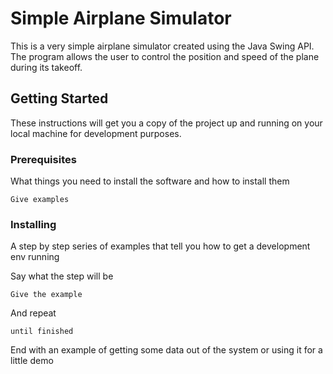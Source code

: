 # Simple Airplane Simulator

This is a very simple airplane simulator created using the Java Swing API. The program allows the user to control the position and speed of the plane during its takeoff.

## Getting Started

These instructions will get you a copy of the project up and running on your local machine for development purposes.

### Prerequisites

What things you need to install the software and how to install them

```
Give examples
```

### Installing

A step by step series of examples that tell you how to get a development env running

Say what the step will be

```
Give the example
```

And repeat

```
until finished
```

End with an example of getting some data out of the system or using it for a little demo
